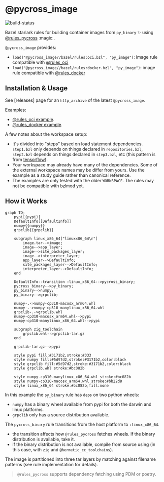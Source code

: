 # @pycross_image

![build-status](https://github.com/stackb/pycross_image/actions/workflows/ci.yaml/badge.svg)

Bazel starlark rules for building container images from `py_binary` :sparkles:
using [@rules_pycross](https://github.com/jvolkman/rules_pycross) :magic:.

`@pycross_image` provides:

- `load("@pycross_image//bazel/rules:oci.bzl", "py_image")`: image rule
  compatible with [@rules_oci](https://github.com/bazel-contrib/rules_oci)
- `load("@pycross_image//bazel/rules:docker.bzl", "py_image")`: image rule
  compatible with [@rules_docker](https://github.com/bazelbuild/rules_docker)

## Installation & Usage

See [releases] page for an `http_archive` of the latest `@pycross_image`.

Examples:
- [@rules_oci example](example/oci/WORKSPACE.in).
- [@rules_docker example](example/docker/WORKSPACE.in).

A few notes about the workspace setup:

- It's divided into "steps" based on load statement dependencies.  `step1.bzl`
  only depends on things declared in `repositories.bzl`, `step2.bzl` depends on
  things declared in `step3.bzl`, etc (this pattern is from
  [tensorflow](https://github.com/tensorflow/tensorflow/tree/master/tensorflow)).
- Your workspace may already have many of the dependencies.  Some of the
  external workspace names may be differ from yours. Use the example as a study
  guide rather than canonical reference.
- The examples are only tested with the older `WORKSPACE`.  The rules may not be
  compatible with bzlmod yet.

## How it Works

```mermaid
graph TD;
    pypi[(pypi)]
    DefaultInfo[[DefaultInfo]]
    numpy{{numpy}}
    grpclib{{grpclib}}

    subgraph linux_x86_64["linuxx86_64\n"]
        image.tar-->image;
        image-->app_layer;
        image-->site_packages_layer;
        image-->interpreter_layer;
        app_layer-->DefaultInfo;
        site_packages_layer-->DefaultInfo;
        interpreter_layer-->DefaultInfo;
    end

    DefaultInfo--transition :linux_x86_64-->pycross_binary;
    pycross_binary-->py_binary;
    py_binary-->numpy;
    py_binary-->grpclib;

    numpy-.->numpy-cp310-macosx_arm64.whl
    numpy-.->numpy-cp310-manylinux_x86_64.whl
    grpclib-.->grpclib.whl
    numpy-cp310-macosx_arm64.whl-->pypi
    numpy-cp310-manylinux_x86_64.whl-->pypi

    subgraph zig_toolchain
        grpclib.whl-->grpclib-tar.gz
    end

    grpclib-tar.gz-->pypi

    style pypi fill:#3171b2,stroke:#333
    style numpy fill:#5d97d2,stroke:#3171b2,color:black
    style grpclib fill:#5d97d2,stroke:#3171b2,color:black
    style grpclib.whl stroke:#bc082b

    style numpy-cp310-manylinux_x86_64.whl stroke:#bc082b
    style numpy-cp310-macosx_arm64.whl stroke:#bb22d8
    style linux_x86_64 stroke:#bc082b,fill:none
```

In this example the `py_binary` rule has `deps` on two python wheels:
  - `numpy` has a binary wheel available from pypi for both the darwin and linux
    platforms.
  - `grpclib` only has a source distribution available.

The `pycross_binary` rule transitions from the host platform to `:linux_x86_64`.
  - the transition affects how `@rules_pycross` fetches wheels.  If the binary
    distribution is available, take it.
  - if the binary distribution is not available, compile from source using (in
    this case, with `zig` and `@hermetic_cc_toolchains`).

The image is partitioned into three tar layers by matching against filename
patterns (see rule implementation for details).

> `@rules_pycross` supports dependency fetching using PDM or poetry.
